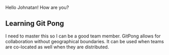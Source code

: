 Hello Johnatan! How are you?
## Learning Git Pong 
I need to master this so I can be a good team member. GitPong allows for collaboration without geographical boundaries. It can be used when teams are co-located as well when they are distributed.